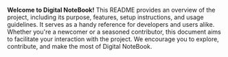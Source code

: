 **Welcome to Digital NoteBook!**
This README provides an overview of the project, including its purpose, features, setup instructions, and usage guidelines. It serves as a handy reference for developers and users alike. Whether you're a newcomer or a seasoned contributor, this document aims to facilitate your interaction with the project. We encourage you to explore, contribute, and make the most of Digital NoteBook.
